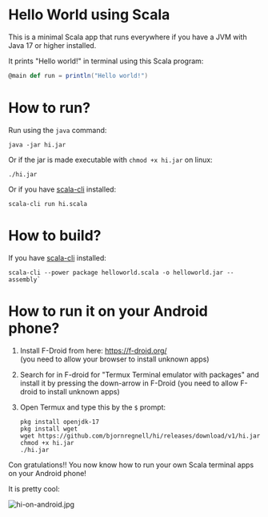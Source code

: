 # Hello World using Scala

This is a minimal Scala app that runs everywhere if you have a JVM with Java 17 or higher installed. 

It prints "Hello world!" in terminal using this Scala program:
```scala
@main def run = println("Hello world!")
```
 
# How to run?

Run using the `java` command:

```
java -jar hi.jar
``````

Or if the jar is made executable with `chmod +x hi.jar` on linux:

```
./hi.jar
``````

Or if you have [scala-cli]() installed:

```
scala-cli run hi.scala
``````

# How to build?

If you have [scala-cli]() installed:

```
scala-cli --power package helloworld.scala -o helloworld.jar --assembly`
```

# How to run it on your Android phone?

1. Install F-Droid from here: https://f-droid.org/  
  (you need to allow your browser to install unknown apps)

2. Search for in F-droid for "Termux Terminal emulator with packages" and install it by pressing the down-arrow in F-Droid
  (you need to allow F-droid to install unknown apps)

3. Open Termux and type this by the `$` prompt:
    ```
    pkg install openjdk-17
    pkg install wget
    wget https://github.com/bjornregnell/hi/releases/download/v1/hi.jar
    chmod +x hi.jar
    ./hi.jar
    ```

Con gratulations!! You now know how to run your own Scala terminal apps on your Android phone! 

It is pretty cool:

![hi-on-android.jpg](https://github.com/bjornregnell/hi/blob/main/hi-on-android.jpg)